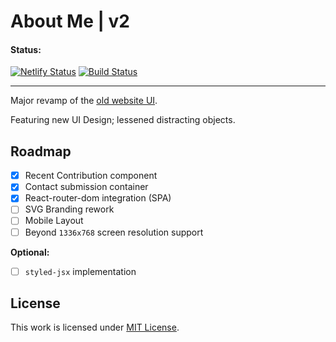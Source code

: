 # About Me | v2

#### Status:

[![Netlify Status](https://api.netlify.com/api/v1/badges/855b71ad-f06d-42ab-9d06-2e3576eb6ff9/deploy-status)](https://app.netlify.com/sites/jhdcruz-v2/deploys) [![Build Status](https://travis-ci.com/jhdcruz/jhdcruz.github.io-v2.svg?token=fiiouVpFksoACZRN1N2B&branch=master)](https://travis-ci.com/jhdcruz/jhdcruz.github.io-v2)

---

Major revamp of the [old website UI](https://github.com/jhdcruz/jhdcruz.github.io-v1).

Featuring new UI Design; lessened distracting objects.

## Roadmap

- [x] Recent Contribution component
- [x] Contact submission container
- [x] React-router-dom integration (SPA)
- [ ] SVG Branding rework
- [ ] Mobile Layout
- [ ] Beyond `1336x768` screen resolution support

**Optional:**
- [ ] `styled-jsx` implementation

## License

This work is licensed under [MIT License](https://github.com/jhdcruz/jhdcruz.github.io/blob/master/LICENSE.txt).
